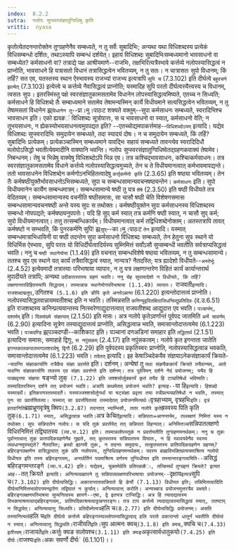 ```yaml
---
index:  8.2.2
sutra:  नलोपः सुप्स्वरसंज्ञातुग्विधिषु कृति
vritti:  nyasa
---
```


कृतोत्येतदनन्तरोक्तेन तुग्ग्रहणेनैव सम्बध्यते, न तु सर्वेः सुबादिभिः; अन्यथा यथा विधिशब्दस्य प्रत्येकं विधिसम्बन्धो दर्शितः, तथाऽस्यापि सम्बन्धं दर्शयेत्। इहायं विधिशब्दः सुबादिभिःसम्बध्यमानो भावसाधनो वा सम्बध्येत? कर्मसाधनो वा? तत्राद्ये पक्ष आश्रीयमाणे--राजभिः, तक्षभिरित्यत्रैस्भावे कर्त्तव्ये नलोपस्यासिद्धत्वं न प्राप्नोति, भावसाधने हि यत्रासतो विधानं तत्रासिद्धत्वेन भवितव्यम्, न तु सतः। न चात्रासतः सुपो विधानम्; किं तर्हि? सत एव, यतस्तस्य स्थान ऐस्भावस्य राजभ्यां राजभ्य इत्यत्रापि `सुपि च` (7.3.102) इति दीर्घत्वे `बहुवचने झल्येत्` (7.3.103) इत्येत्त्वे च कर्त्तव्ये नैवासिद्धत्वं प्राप्नोति; यस्मादिह सुपि परतो दीर्घत्वस्यैत्त्वस्य च विधानम्, त्वसतः सुपः। इतरस्मिंस्तु पक्षे स्वरसंज्ञातुकामसतामेव विधानेन लोपस्यासिद्धत्वमिष्यते, एतच्च न सिध्यति; कर्मसाधने हि विधिशब्दे तैः सम्बाध्यमाने सतामेव तेषामन्यस्मिन् कार्ये विधीयमाने सत्यसिद्धत्वेन भवितव्यम्, न तु तेषामसतां विधानेन झ्र्`विधानेन तु`--प्रा।मु।पाठःट शक्यते वक्तुम्--सुपा कर्मसाधनः सम्बध्यते, स्वरादिभिश्च भावसाधन इति। एको ह्यय#ं विधिशब्दः सूत्रोपात्तः, स च भावसाधनो वा स्यात्, कर्मसाधनो वेति; न तूभयसाधनः, न ह्येकस्योभयसाधनत्वमुपपद्यत इति? --एतच्चोद्यमपाकर्त्तमाह--`विधिशब्दोऽयम्` इत्यादि। यद्येव विधिशब्दः सुप्स्वरादिभिः समुदायेन सम्बध्यते, तदा स्यादयं दोषः। न च समुदायेन सम्बध्यते, किं तर्हि? सुबादिभिः प्रत्येकम्। प्रत्येकञ्चास्मिन् सम्बध्यमाने यावद्भिः सहायं सम्बध्यते तावन्त्येव स्वरादिदिधौ मलोपोऽसिद्धो भवतीत्येवमादीनि वाक्यानि भवन्ति। नलोपः सुप्स्वरसंज्ञातुग्विधिष्वेतद्ग्रहणकवाक्यं तेषामेव। निबन्धनम्। तेषु च भिन्नेषु वाक्येषु विधिशब्दोऽपि भिन्न एव। तत्र कश्चिद्भावसाधनः, कश्चित्कर्मसाधनः। तत्र स्वरसंज्ञातुकामसतामेव विधाने कर्त्तव्ये नलोपस्यासिद्धत्वमुच्यते, तेन च ते विधीयमानत्वात् कर्मभावमापद्यन्ते। ततो भावसाधनेन विधिशब्देन कर्मणोऽनभिहितत्वादेषु `कर्त्तृकर्मणो कृति` (2.3.65) इति षष्ठ्या भवितव्यम्। तेन तैः कर्मषष्ठीयुक्तैर्भावसाधनोऽभिसम्बध्यते, सुपा च सम्बन्धसामान्यवचनषष्ठ्यन्तेन।
`कर्मसाधनः` इति। सुपो विधीयमानेन कार्येण सम्बन्धमात्रम्। सम्बन्धसामान्ये षष्ठी तु यत्र `शेषे` (2.3.50) इति षष्ठी विधीयते तत्र वेदितव्यम्। सम्बन्धसामान्यस्य वचनीति षष्ठीसमासः, सा चासौ षष्ठी चेति विशेषणसमासः सम्बन्धसामान्यवचनषष्ठी अन्ते यस्य सुपः स तथोक्तः। कर्मषष्ठीयुक्तेन सुपा कर्मसाधनस्य विधिशब्दस्य सम्बन्धो नोपपद्यते; कर्मषष्ठ्यनुपपत्तेः। यदि हि सुप् कर्म स्यात् तत्र कर्मणि षष्ठी स्यात्, न चासौ सुप् कर्म; सुपो विधीयमानत्वात्। तत्तु तत्सम्बन्धिकार्यम्। विधीयमानत्वात् कर्म तद्विधिशब्देनोक्तम्। अतस्तत्रापि तावत् कर्मषष्टो न सम्भवति, किं पुनरकर्मणि सुपि! झ्र्`सुप्`--का।मु।पाठःट `तेन` इत्यादि। यस्मात् सम्बन्धमात्राभिधायिनी या षष्ठी तदन्तेन सुपा कर्मसाधनो विधिशब्दः सम्बध्यते, तेन हेतुना सुपः स्थाने यो विधिर्भिस ऐस्भावः, सुपि परतः यो विधिर्दीर्घत्वादिर्यस्य सुब्निमित्तं सर्वोऽसौ सुप्सम्बन्धी भवतीति सर्वत्राप्यसिद्धत्वं भवति। ननु च `षष्ठी स्थानेयोया` (1.1.49) इति वचनात् सम्बन्धविशेषे षष्ठ्या भवितव्यम्, न तु सम्बन्धसामान्ये। ततश्च सुप एव स्थाने यत् कार्यं तत्रैवासिद्धत्वं स्यात्, नान्यत्र? नैतदस्ति; यत्र ह्यादेशो विधीयते--`अस्तेर्भूः` (2.4.52) इत्येवमादौ तत्रास्याः परिभाषाया व्यापारः, न तु यत्र लक्षणान्तरेण विहितं कार्यं कार्यान्तरार्थ मुपादीयते तत्रापि; अन्यथा `उदीकारस्तस्य ग्रहणं भवति। ननु चेह सुपामादेशो न विधीयते, किं तर्हि? लक्षणान्तरविहितस्यापि सिद्धत्वम्। तस्मान्नान्न स्थानेयोगपरिभाषाया (1.1.49) व्यापारः।
`राजवती` इत्यादि। राजशब्दाद्मतुप्, `उगितश्च` (5.1.6) इति ङीपि कृते अन्तोऽबत्या` (6.1.220) इत्यन्तोदात्तत्वं प्राप्नोति। नलोपस्यासिद्धतवान्नायमवतीशब्द इति न भवति। तस्मिन्नसति `कनिन्युवृवितक्षिराजिधन्विद्युप्रतिदिवः` (द.उ.6.51) इति राजशब्दस्य कनिन्प्रत्ययान्तस्य नित्स्वरेणाद्युदात्तत्वात् राजवतीशब्द आद्युदात्त एव भवति। `पञ्चार्भम्, दशार्मम्` इति। `दिक्संख्ये संज्ञायाम्` (2.1.50) इति मासः। अत्र नलोपे कृतेऽवर्णान्तं पूर्वपद जातमिति `अर्भे चावर्णम्` (6.2.90) इत्यादिना सूत्रेण तस्याद्युदात्तत्वं प्राप्नोति, असिद्धत्वान्न भवति, समासान्तोदात्तत्वमेव (6.1.223) भवति। `पञ्चदण्डि` झ्र्पञ्चदण्डी--काशिकाट इति। पञ्चानां दणअडिनां समाहार इति `तद्धितार्थ` (2.1.51) इत्यादिना समासः, समाहाहे द्विगुः, `स नपुंसकम्` (2.4.17) इति नपुंसकत्वम्। नलोपे कृत इगन्तता जातेति `इगन्तकालकपालभगालशरावेषु द्विगौ` (6.2.29) इति पूर्वपदस्य प्रकृतिस्वरः प्राप्नोति, नलोपस्यासिद्धत्वान्न भवकति, समासान्तोदात्तत्वमेव (6.1.223) भवति।
`तदेतत्` इत्यादि। इह केषाञ्चिदेकयैव संज्ञयाऽनेकसंज्ञाकार्यं क्रियते--`यावन्ति संज्ञाकार्याणि तत्रैकैव संज्ञा प्रवर्त्तते` इति। दर्शनम्। अन्येषां तु `यथा संज्ञयैककार्यं क्रियते तयैवान्यम्, अतो यावन्ति संज्ञाकार्याणि तावस्य एव संज्ञाः प्रवर्त्तन्ते इति दर्शनम्। तत्र पूर्वस्मिन् दर्शने नेदं प्रयोजनम्; ययैव हि पाक्प्रवृत्त्या संज्ञया `षङ्भ्यो लुक्` (7.1.22) इति जश्शसोर्लुक्कार्यं कृतं तयैव हि टाप्प्रतिषेधो भविष्यति। तस्मादितरस्मिन् दर्शने तत् प्रयोजनं भवति। अत्रापि कथमेतत् प्रयोजनं भवति? इत्याह--`या हि` इत्यादि। हिशब्दो यस्मादर्थे। इतिकरणस्तस्मादर्ते। यस्माज्जश्शसोर्लुगर्था या षट्संज्ञा प्रवृत्ता तया स्त्रीप्रत्ययप्रतिषेधो न भवति, तस्मात् पुनः सा प्रवर्त्तयितव्या। यस्मात् सा प्रवर्त्तयितव्या तस्मादेतत् प्रयोजनमित्यर्थः।
`वृत्रहाभ्याम्, वृत्रहभिः` इति। वृत्रं हतवानिति `ब्रह्मभ्रूणवृत्रेषु क्विप` (3.2.87) तदन्तात् भ्याम्भिसौ, ततर नलोपे कृते `ह्रस्वस्य पिति कृति तुक्` (6.1.71) स्यात्, असिद्धत्वान्न भवति। `अत्र केचित्` इत्यादि। सन्निपातः=आनन्तर्यम्, तल्लक्षणं निमित्तं यस्य न तथोक्तः। सुपः सन्निपातेन नलोपः। स यदि तुकं प्रवर्त्तयेत् तत् सन्निपातं विहन्यात्। अनिमित्तञ्च `सन्निपातलक्षणो विधिरनिमित्तं तद्विघातस्य` (व्या.पा.12) इति। तस्मान्नलोपस्तुकं न प्रवर्त्तयतीति तुग्ग्रहणमनर्थकम्। ननु च तुकः पूर्वान्तत्वात् तुक् प्रातपदिकग्रहणेनैव गुह्यते, तत् कुतस्तस्य सन्निपातस्य विघातः, न हि स्वावयवेनैव स्वस्य व्यवधानमुपपद्यते? नैतदस्ति; ह्रस्वो ह्यागमी तुकः, न तदन्तः समुदायः, तत्कुतस्तस्य प्रातिपदिकग्रहणेन ग्रहणम्? बहिरङ्गलक्षणेन वासिद्धत्वात् तुकं प्रति नलोपस्य, तुग्विधिग्रहणमनर्थकम्। पदस्य बाह्मविभक्तिप्रत्ययमाश्रित्य नलोपो विधीयत इति तस्य बहिरङ्गत्वम्, अन्तर्वर्तिनं पदमाश्रित्य वर्णस्य तुग्विधीयत इति तस्यान्तरङ्गत्वमिति--`असिद्धं बहिरङ्गमन्तरङ्गे` (व्या.प.42) इति। यद्येवम्, युक्तमेवेति प्रतिपन्ना#ः, तत्किमर्थं तुग्ग्रहणं क्रियते? इत्यत आह--`तत् क्रियते` इत्यादि। अनित्यत्वज्ञापने तु सन्निपातलक्षणपरिभाषायाः प्रयोजनम्--`दृक्षाय` इत्यत्र `सुपि च` (7.3.102) इति दीर्घत्वसिद्धिः। अकारान्ततासन्निपाते हि ङेर्यो (7.1.13) विधीयत इति; तन्निमित्तत्वादिति दीर्घत्वनिमित्तभावोपगमनद्वारेण तद्विघातं न कुर्यात्। अनित्यत्वात्त् करोति। अन्यच्चात्र प्रयोजनमुत्तरत्रैव वक्ष्यते। बहिरङ्गलक्षणपरिभाषया सुप्यनित्वस्य ज्ञापने--एषा, द्वे इतयत्र टाप्सिद्धिः। अत्र हि त्यादद्यत्वस्य विभक्त्याश्रयत्वाद्बहिरङ्गत्वम्, प्रातिपदिकाश्रयत्वाट्टाबन्तरङ्गः। तत्र टाप कर्त्तव्ये त्यदाद्यत्वस्यासिद्धत्वं स्यात्, ततष्टाप् न सिद्ध्येत्। अनित्यत्वात्तु सिध्यति। प्रतिदीब्नेत्यत्र `हलि च` (8.2.77) इति दीर्घत्वसिद्धिः प्रयोजनम्। असति तस्यानित्यत्वे `हलि च` इति दीर्घत्वे कर्त्तव्ये बहिरङ्गस्याल्लोपस्यासिद्धत्वाद् हलि परतो वकारान्तो धातुर्नं भवतीति दीर्घत्वं न स्यात्। अनित्यत्वात्तु सिद्ध्यति।
`राजीयति` इति। `सुप आत्मनः क्यच्` (3.1.8) इति क्यच्, `क्यचि च` (7.4.33) इतीत्त्वम्। `राजायते` इति। `कर्त्तुः क्यङ सलोपश्च` (3.1.11) इति क्यङ् `अकृत्सार्वधातुकयोः` (7.4.25) इति दीर्घः। `राजश्यः` इति। `अकः सवर्णो दीर्घः` (6.1.101)।।

